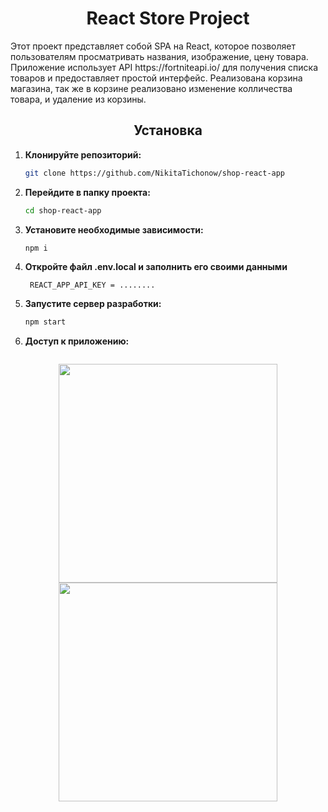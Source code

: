 <h1 align="center">React Store Project</h1>
Этот проект представляет собой SPA на React, которое позволяет пользователям просматривать названия, изображение, цену товара. Приложение использует API https://fortniteapi.io/ для получения списка товаров и предоставляет простой интерфейс. Реализована корзина магазина, так же в корзине реализовано изменение колличества товара, и удаление из корзины. 

<h2 align="center">Установка</h2>

1. **Клонируйте репозиторий:**
    ```bash
    git clone https://github.com/NikitaTichonow/shop-react-app

2. **Перейдите в папку проекта:**
    ```bash
    cd shop-react-app

3. **Установите необходимые зависимости:**
     ```bash
    npm i    
   
5. **Откройте файл .env.local и заполнить его своими данными**
   ```env
    REACT_APP_API_KEY = ........

6. **Запустите сервер разработки:**
    ```bash
    npm start
    
7. **Доступ к приложению:**
    ```После завершения всех вышеуказанных шагов, приложение будет доступно по адресу http://localhost:3000/

<p align="center">
  <img src="images_store/game-shop1.jpg" width="350">
  <img src="images_store/game-shop2.jpg" width="350">
</p>
